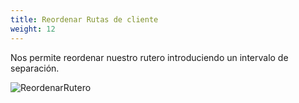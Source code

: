 ```yaml
---
title: Reordenar Rutas de cliente
weight: 12
---
```

Nos permite reordenar nuestro rutero introduciendo un intervalo de separación.

![ReordenarRutero](/docs/images/ReordenarRutas.png)